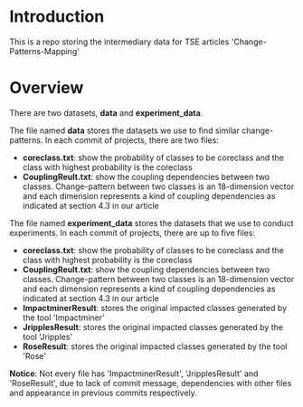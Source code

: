 # Introduction
This is a repo storing the intermediary data for TSE articles 'Change-Patterns-Mapping'

# Overview
There are two datasets,  **data** and **experiment_data**.



The file named **data** stores the datasets we use to find similar change-patterns. 
In each commit of projects, there are two files:

- **coreclass.txt**: show the probability of classes to be coreclass and the class with highest probability is the coreclass
- **CouplingReult.txt**: show the coupling dependencies between two classes. Change-pattern between two classes is an 18-dimension vector and each dimension represents a kind of coupling dependencies as indicated at section 4.3 in our article



The file named **experiment_data** stores the datasets that we use to conduct experiments.
In each commit of projects, there are up to five files:

- **coreclass.txt**: show the probability of classes to be coreclass and the class with highest probability is the coreclass
- **CouplingReult.txt**: show the coupling dependencies between two classes. Change-pattern between two classes is an 18-dimension vector and each dimension represents a kind of coupling dependencies as indicated at section 4.3 in our article
- **ImpactminerResult**: stores the original impacted classes generated by the tool 'Impactminer'
- **JripplesResult**: stores the original impacted classes generated by the tool 'Jripples'
- **RoseResult**: stores the original impacted classes generated by the tool 'Rose'



**Notice**: Not every file has 'ImpactminerResult', 'JripplesResult' and 'RoseResult', due to lack of commit message, dependencies with other files and appearance in previous commits respectively.